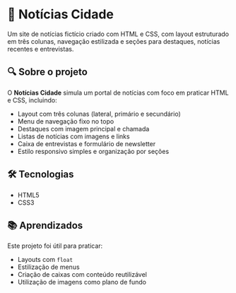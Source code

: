 # 📰 Notícias Cidade

Um site de notícias fictício criado com HTML e CSS, com layout estruturado em três colunas, navegação estilizada e seções para destaques, notícias recentes e entrevistas.

## 🔍 Sobre o projeto

O **Notícias Cidade** simula um portal de notícias com foco em praticar HTML e CSS, incluindo:

- Layout com três colunas (lateral, primário e secundário)
- Menu de navegação fixo no topo
- Destaques com imagem principal e chamada
- Listas de notícias com imagens e links
- Caixa de entrevistas e formulário de newsletter
- Estilo responsivo simples e organização por seções

## 🛠 Tecnologias

- HTML5
- CSS3

## 📚 Aprendizados

Este projeto foi útil para praticar:

- Layouts com `float`
- Estilização de menus
- Criação de caixas com conteúdo reutilizável
- Utilização de imagens como plano de fundo



